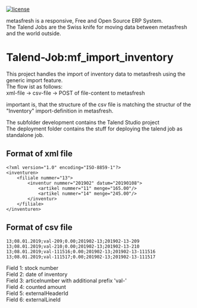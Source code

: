 [![license](https://img.shields.io/badge/license-GPL-blue.svg)](https://github.com/metasfresh/metasfresh/blob/master/LICENSE.md)

metasfresh is a responsive, Free and Open Source ERP System.  
The Talend Jobs are the Swiss knife for moving data between metasfresh and the world outside.

# Talend-Job:mf_import_inventory


This project handles the import of inventory data to metasfresh using the generic import feature.  
The flow ist as follows:  
xml-file -> csv-file -> POST of file-content to metasfresh  

important is, that the structure of the csv file is matching the structur of the "Inventory" import-definition in metasfresh.

The subfolder development contains the Talend Studio project  
The deployment folder contains the stuff for deploying the talend job as standalone job.

## Format of xml file

    <?xml version="1.0" encoding="ISO-8859-1"?>
    <inventuren>
    	<filiale nummer="13">
    		<inventur nummer="201902" datum="20190108">
    			<artikel nummer="11" menge="165.00"/>
    			<artikel nummer="14" menge="245.00"/>
    		</inventur>
    	</filiale>
    </inventuren>

## Format of csv file

    13;08.01.2019;val-209;0.00;201902-13;201902-13-209
    13;08.01.2019;val-210;0.00;201902-13;201902-13-210
    13;08.01.2019;val-111516;0.00;201902-13;201902-13-111516
    13;08.01.2019;val-111517;0.00;201902-13;201902-13-111517

Field 1: stock number  
Field 2: date of inventory  
Field 3: articelnumber with additional prefix 'val-'  
Field 4: counted amount  
Field 5: externalHeaderId  
Field 6: externalLineId  
